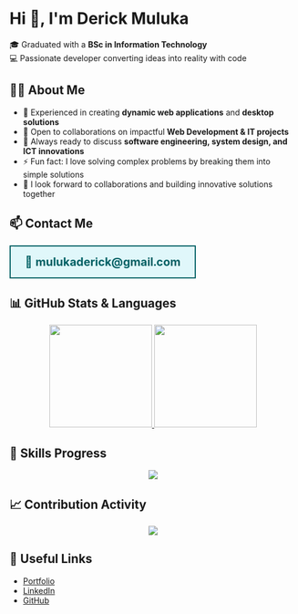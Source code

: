 # Hi 👋, I'm Derick Muluka  

🎓 Graduated with a **BSc in Information Technology**  
💻 Passionate developer converting ideas into reality with code  

## 👨‍💻 About Me  
- 🔭 Experienced in creating **dynamic web applications** and **desktop solutions**  
- 👯 Open to collaborations on impactful **Web Development & IT projects**  
- 💬 Always ready to discuss **software engineering, system design, and ICT innovations**  
- ⚡ Fun fact: I love solving complex problems by breaking them into simple solutions  
- 🤝 I look forward to collaborations and building innovative solutions together  

## 📫 Contact Me  

<div align="center">
  <table>
    <tr>
      <td align="center" bgcolor="#e0f7fa" style="border-radius:12px; padding:15px 25px; border:2px solid #006064;">
        <b><span style="font-size:20px; color:#006064;">📧 mulukaderick@gmail.com</span></b>
      </td>
    </tr>
  </table>
</div>  

## 📊 GitHub Stats & Languages  

<div align="center">  

<a href="https://github.com/DerickMuluka">  
  <img height="180em" src="https://github-readme-stats.vercel.app/api?username=DerickMuluka&show_icons=true&include_all_commits=true&count_private=true&theme=radical&hide=prs,issues&cache_seconds=1800&v=2" />  
</a>  
<a href="https://github.com/DerickMuluka">  
  <img height="180em" src="https://github-readme-stats.vercel.app/api/top-langs/?username=DerickMuluka&layout=compact&langs_count=10&theme=radical&cache_seconds=1800&v=2" />  
</a>  

</div>  

## 🚀 Skills Progress  

<div align="center">  
  <img src="https://github-readme-stats.vercel.app/api/top-langs/?username=DerickMuluka&layout=donut&theme=radical&langs_count=10&cache_seconds=1800&v=2" />  
</div>  

## 📈 Contribution Activity  

<div align="center">  
  <img src="https://activity-graph.herokuapp.com/graph?username=DerickMuluka&theme=react-dark&custom_title=Derick's+GitHub+Activity&hide_border=true&v=2" />  
</div>  

## 🔗 Useful Links  
- [Portfolio](https://derickmuluka.vercel.app)  
- [LinkedIn](https://www.linkedin.com/in/derickmuluka/)  
- [GitHub](https://github.com/DerickMuluka)  
